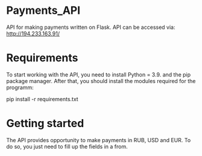 # Payments_API
API for making payments written on Flask. API can be accessed via: http://194.233.163.91/

# Requirements
To start working with the API, you need to install Python = 3.9. and the pip package manager. After that, you should install the modules required for the programm:

pip install -r requirements.txt

# Getting started

The API provides opportunity to make payments in RUB, USD and EUR. To do so, you just need to fill up the fields in a from.
